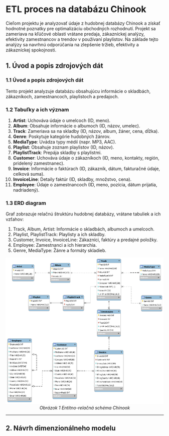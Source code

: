 # ETL proces na databázu Chinook
Cieľom projektu je analyzovať údaje z hudobnej databázy Chinook a získať hodnotné poznatky pre optimalizáciu obchodných rozhodnutí. Projekt sa zameriava na kľúčové oblasti vrátane predaja, zákazníckej analýzy, efektivity zamestnancov a trendov v používaní playlistov. Na základe tejto analýzy sa navrhnú odporúčania na zlepšenie tržieb, efektivity a zákazníckej spokojnosti.

## 1. Úvod a popis zdrojových dát

### 1.1 Úvod a popis zdrojových dát
Tento projekt analyzuje databázu obsahujúcu informácie o skladbách, zákazníkoch, zamestnancoch, playlistoch a predajoch. 

### 1.2 Tabuľky a ich význam
1. **Artist**: Uchováva údaje o umelcoch (ID, meno).
2. **Album**: Obsahuje informácie o albumoch (ID, názov, umelec).
3. **Track**: Zameriava sa na skladby (ID, názov, album, žáner, cena, dĺžka).
4. **Genre**: Poskytuje kategórie hudobných žánrov.
5. **MediaType**: Uvádza typy médií (napr. MP3, AAC).
6. **Playlist**: Obsahuje zoznam playlistov (ID, názov).
7. **PlaylistTrack**: Prepája skladby s playlistmi.
8. **Customer**: Uchováva údaje o zákazníkoch (ID, meno, kontakty, región, pridelený zamestnanec).
9. **Invoice**: Informácie o faktúrach (ID, zákazník, dátum, fakturačné údaje, celková suma).
10. **InvoiceLine**: Detaily faktúr (ID, skladby, množstvo, cena).
11. **Employee**: Údaje o zamestnancoch (ID, meno, pozícia, dátum prijatia, nadriadený).

### 1.3 ERD diagram
Graf zobrazuje relačnú štruktúru hudobnej databázy, vrátane tabuliek a ich vzťahov:

1. Track, Album, Artist: Informácie o skladbách, albumoch a umelcoch.
2. Playlist, PlaylistTrack: Playlisty a ich skladby.
3. Customer, Invoice, InvoiceLine: Zákazníci, faktúry a predajné položky.
4. Employee: Zamestnanci a ich hierarchia.
5. Genre, MediaType: Žánre a formáty skladieb.

<p align="center">
  <img src="https://github.com/ZoltanPsenak/Chinook-ETL/blob/main/erd_schema.png" alt="ERD Schema">
  <br>
  <em>Obrázok 1 Entitno-relačná schéma Chinook</em>
</p>

---

## 2. Návrh dimenzionálneho modelu
